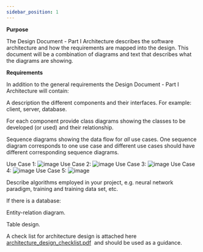 ```yaml
---
sidebar_position: 1
---
```


**Purpose**

The Design Document - Part I Architecture describes the software architecture and how the requirements are mapped into the design. This document will be a combination of diagrams and text that describes what the diagrams are showing.

**Requirements**

In addition to the general requirements the Design Document - Part I Architecture will contain:

A description the different components and their interfaces. For example: client, server, database.

For each component provide class diagrams showing the classes to be developed (or used) and their relationship.

Sequence diagrams showing the data flow for _all_ use cases. One sequence diagram corresponds to one use case and different use cases should have different corresponding sequence diagrams.

Use Case 1: ![image](https://github.com/user-attachments/assets/c206541e-89a9-4677-9078-6e35f7ac2ccd)
Use Case 2: ![image](https://github.com/user-attachments/assets/80036676-7917-4de5-8cf7-cfc37068f1a0)
Use Case 3: ![image](https://github.com/user-attachments/assets/e838f7d0-f528-42fb-863c-e9cd9323bfd0)
Use Case 4: ![image](https://github.com/user-attachments/assets/798665fc-c9c6-42fb-96de-73869a193e46)
Use Case 5: ![image](https://github.com/user-attachments/assets/4397b5bc-f3e2-44dc-82b2-9588ec83cae8)






Describe algorithms employed in your project, e.g. neural network paradigm, training and training data set, etc.

If there is a database:

Entity-relation diagram.

Table design.

A check list for architecture design is attached here [architecture\_design\_checklist.pdf](https://templeu.instructure.com/courses/106563/files/16928870/download?wrap=1 "architecture_design_checklist.pdf")  and should be used as a guidance.
